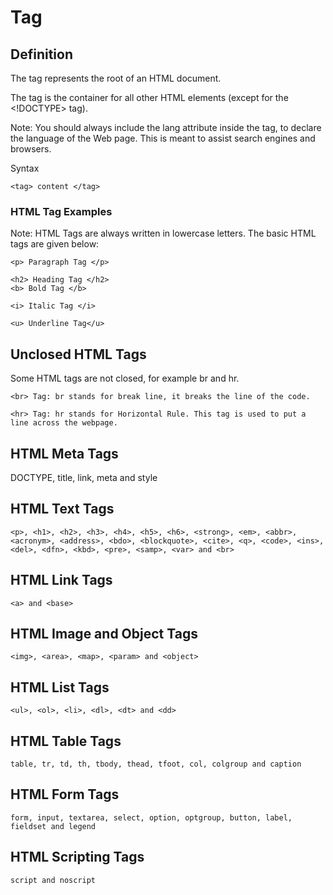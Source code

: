 # Tag
##  Definition 
The <html> tag represents the root of an HTML document.

The <html> tag is the container for all other HTML elements (except for the <!DOCTYPE> tag).

Note: You should always include the lang attribute inside the <html> tag, to declare the language of the Web page. This is meant to assist search engines and browsers.
  
Syntax
```
<tag> content </tag>
```

### HTML Tag Examples
Note: HTML Tags are always written in lowercase letters. The basic HTML tags are given below:
```
<p> Paragraph Tag </p>

<h2> Heading Tag </h2>
<b> Bold Tag </b>

<i> Italic Tag </i>

<u> Underline Tag</u>
```

## Unclosed HTML Tags
Some HTML tags are not closed, for example br and hr.
```
<br> Tag: br stands for break line, it breaks the line of the code.

<hr> Tag: hr stands for Horizontal Rule. This tag is used to put a line across the webpage.
```
## HTML Meta Tags
DOCTYPE, title, link, meta and style

## HTML Text Tags
```
<p>, <h1>, <h2>, <h3>, <h4>, <h5>, <h6>, <strong>, <em>, <abbr>, <acronym>, <address>, <bdo>, <blockquote>, <cite>, <q>, <code>, <ins>, <del>, <dfn>, <kbd>, <pre>, <samp>, <var> and <br>
```
## HTML Link Tags
```
<a> and <base>
```
## HTML Image and Object Tags
```
<img>, <area>, <map>, <param> and <object>
```
## HTML List Tags
```
<ul>, <ol>, <li>, <dl>, <dt> and <dd>
```

## HTML Table Tags
```
table, tr, td, th, tbody, thead, tfoot, col, colgroup and caption
```

## HTML Form Tags
```
form, input, textarea, select, option, optgroup, button, label, fieldset and legend
```
## HTML Scripting Tags
```
script and noscript
```
